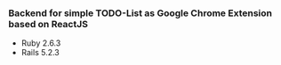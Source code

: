 ### Backend for simple TODO-List as Google Chrome Extension based on ReactJS

- Ruby 2.6.3
- Rails 5.2.3
